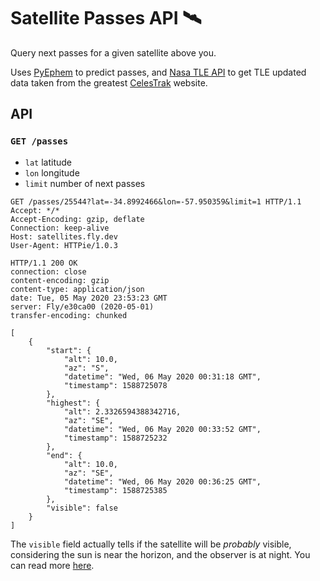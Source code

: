 # Satellite Passes API 🛰️

Query next passes for a given satellite above you. 

Uses [PyEphem](https://github.com/brandon-rhodes/pyephem) to predict passes, and [Nasa TLE API](https://github.com/ivanstan/tle-api) to get TLE updated data taken from the greatest [CelesTrak](https://celestrak.com) website.

## API
### `GET /passes`

- `lat` latitude
- `lon` longitude
- `limit` number of next passes

```
GET /passes/25544?lat=-34.8992466&lon=-57.950359&limit=1 HTTP/1.1
Accept: */*
Accept-Encoding: gzip, deflate
Connection: keep-alive
Host: satellites.fly.dev
User-Agent: HTTPie/1.0.3
```

```
HTTP/1.1 200 OK
connection: close
content-encoding: gzip
content-type: application/json
date: Tue, 05 May 2020 23:53:23 GMT
server: Fly/e30ca00 (2020-05-01)
transfer-encoding: chunked

[
    {
        "start": {
            "alt": 10.0,
            "az": "S",
            "datetime": "Wed, 06 May 2020 00:31:18 GMT",
            "timestamp": 1588725078
        },
        "highest": {
            "alt": 2.3326594388342716,
            "az": "SE",
            "datetime": "Wed, 06 May 2020 00:33:52 GMT",
            "timestamp": 1588725232
        },
        "end": {
            "alt": 10.0,
            "az": "SE",
            "datetime": "Wed, 06 May 2020 00:36:25 GMT",
            "timestamp": 1588725385
        },
        "visible": false
    }
]
```
The `visible` field actually tells if the satellite will be _probably_ visible, considering the sun is near the horizon, and the observer is at night. You can read more [here](https://www.heavens-above.com/faq.aspx).
